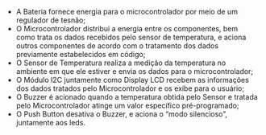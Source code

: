 <ul>
<li>A Bateria fornece energia para o microcontrolador por meio de um regulador de tesnão;</li>
<li>O Microcontrolador distribui a energia entre os componentes, bem como trata os dados recebidos pelo sensor de temperatura, e aciona outros componentes de acordo com o tratamento dos dados previamente estabelecidos em código;</li>
<li>O Sensor de Temperatura realiza a medição da temperatura no ambiente em que ele estiver e envia os dados para o microcontrolador;</li>
<li>O Módulo I2C juntamente como Display LCD recebem as informações dos dados tratados pelo Microcontrolador e os exibe para o usuário;</li>
<li>O Buzzer é acionado quando a temperatura obtida pelo Sensor e tratada pelo Microcontrolador atinge um valor específico pré-programado;</li>
<li>O Push Button desativa o Buzzer, e aciona o “modo silencioso”, juntamente aos leds.</li>
</ul>
